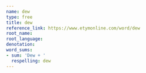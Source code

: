 ```yaml
---
name: dew
type: free
title: dew
reference_link: https://www.etymonline.com/word/dew
root_name: 
root_language: 
denotation: 
word_sums:
- sum: 'Dew + '
  respelling: dew
---
```

